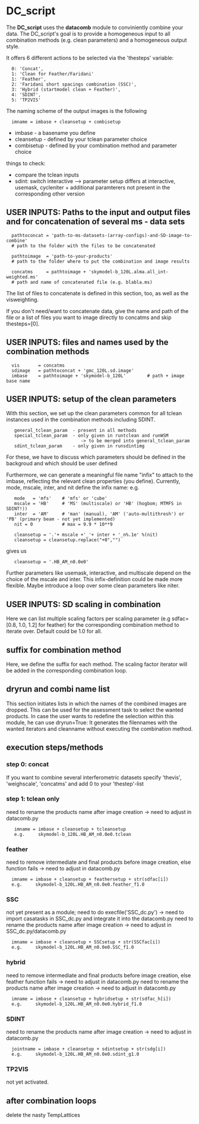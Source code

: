 # DC_script

The **DC_script** uses the **datacomb** module to conviniently combine 
your data. The DC_script's goal is to provide a homogeneous input to all 
combination methods (e.g. clean parameters) and a homogeneous output 
style.

It offers 6 different actions to be selected via the 'thesteps' variable:

      0: 'Concat',
      1: 'Clean for Feather/Faridani'
      1: 'Feather', 
      2: 'Faridani short spacings combination (SSC)',
      3: 'Hybrid (startmodel clean + Feather)',
      4: 'SDINT',
      5: 'TP2VIS'

The naming scheme of the output images is the following

      imname = imbase + cleansetup + combisetup

- imbase     - a basename you define
- cleansetup - defined by your tclean parameter choice
- combisetup - defined by your combination method and parameter choice



things to check:
- compare the tclean inputs
- sdint: switch interactive -->  parameter setup differs at interactive, 
usemask, cycleniter + additional paramterers not present in the 
corresponding other version



## USER INPUTS: Paths to the input and output files and for concatenation of several ms - data sets

      pathtoconcat = 'path-to-ms-datasets-(array-configs)-and-SD-image-to-combine'   
      # path to the folder with the files to be concatenated
      
      pathtoimage  = 'path-to-your-products'                         
      # path to the folder where to put the combination and image results
      
      concatms     = pathtoimage + 'skymodel-b_120L.alma.all_int-weighted.ms'       
      # path and name of concatenated file (e.g. blabla.ms)

The list of files to concatenate is defined in this section, too, 
as well as the visweighting.

If you don't need/want to concatenate data, give the name and path 
of the file or a list of files you want to image directly to concatms 
and skip thesteps=[0].

      
   
## USER INPUTS: files and names used by the combination methods 
      
      vis       = concatms 
      sdimage   = pathtoconcat + 'gmc_120L.sd.image'
      imbase    = pathtoimage + 'skymodel-b_120L'        # path + image base name


##  USER INPUTS: setup of the clean parameters

With this section, we set up the clean parameters common for all tclean 
instances used in the combination methods including SDINT.

       general_tclean_param  - present in all methods
       special_tclean_param  - only given in runtclean and runWSM
                                -> to be merged into general_tclean_param
       sdint_tclean_param    - only given in runsdintimg

For these, we have to discuss which parameters should be defined in the 
backgroud and which should be user defined
       
Furthermore, we can generate a meaningful file name "infix" to attach 
to the imbase, reflecting the relevant clean properties (you define). 
Currently, mode, mscale, inter, and nit define the infix name: e.g.

       mode   = 'mfs'    # 'mfs' or 'cube'
       mscale = 'HB'     # 'MS' (multiscale) or 'HB' (hogbom; MTMFS in SDINT!)) 
       inter  = 'AM'     # 'man' (manual), 'AM' ('auto-multithresh') or 'PB' (primary beam - not yet implemented)
       nit = 0           # max = 9.9 * 10**9 

       cleansetup = '.'+ mscale +'_'+ inter + '_n%.1e' %(nit)
       cleansetup = cleansetup.replace("+0","")

gives us 
 
       cleansetup = '.HB_AM_n0.0e0'

Further parameters like usemask, interactive, and multiscale depend on 
the choice of the mscale and inter. 
This infix-definition could be made more flexible.
Maybe introduce a loop over some clean parameters like niter.



##  USER INPUTS: SD scaling in combination

Here we can list multiple scaling factors per scaling parameter 
(e.g sdfac=[0.8, 1.0, 1.2] for feather) for the corresponding 
combination method to iterate over. Default could be 1.0 for all.



## suffix for combination method

Here, we define the suffix for each method. The scaling factor iterator 
will be added in the corresponding combination loop.



## dryrun and combi name list

This section initiates lists in which the names of the combined images 
are dropped. This can be used for the assessment task to select the wanted 
products. In case the user wants to redefine the selection within this 
module, he can use dryrun=True: It generates the filennames with the wanted 
iterators and cleanname without executing the combination method.



## execution steps/methods

### step 0: concat

If you want to combine several interferometric datasets specify 
'thevis', 'weighscale', 'concatms' and add 0 to your 'thestep'-list 


### step 1: tclean only

need to rename the products name after image creation 
-> need to adjust in datacomb.py

       imname = imbase + cleansetup + tcleansetup
       e.g.     skymodel-b_120L.HB_AM_n0.0e0.tclean


### feather
need to remove intermediate and final products before image creation, 
else function fails -> need to adjust in datacomb.py

      imname = imbase + cleansetup + feathersetup + str(sdfac[i]) 
      e.g.     skymodel-b_120L.HB_AM_n0.0e0.feather_f1.0


### SSC
not yet present as a module; need to do execfile('SSC_dc.py') 
-> need to import casatasks in SSC_dc.py and integrate it into the datacomb.py
need to rename the products name after image creation 
-> need to adjust in SSC_dc.py/datacomb.py

      imname = imbase + cleansetup + SSCsetup + str(SSCfac[i]) 
      e.g.     skymodel-b_120L.HB_AM_n0.0e0.SSC_f1.0


### hybrid
need to remove intermediate and final products before image creation, 
else feather function fails -> need to adjust in datacomb.py
need to rename the products name after image creation 
-> need to adjust in datacomb.py

      imname = imbase + cleansetup + hybridsetup + str(sdfac_h[i]) 
      e.g.     skymodel-b_120L.HB_AM_n0.0e0.hybrid_f1.0


### SDINT 
need to rename the products name after image creation 
-> need to adjust in datacomb.py

      jointname = imbase + cleansetup + sdintsetup + str(sdg[i]) 
      e.g.     skymodel-b_120L.HB_AM_n0.0e0.sdint_g1.0


### TP2VIS
not yet activated.


## after combination loops
delete the nasty TempLattices







